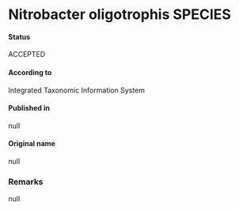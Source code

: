 # Nitrobacter oligotrophis SPECIES

#### Status
ACCEPTED

#### According to
Integrated Taxonomic Information System

#### Published in
null

#### Original name
null

### Remarks
null
